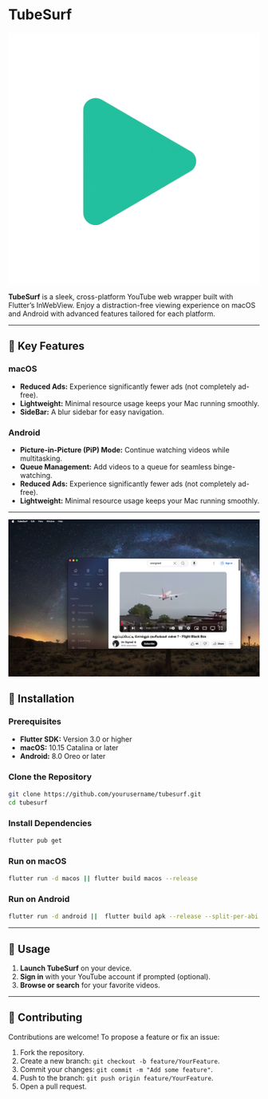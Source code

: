 # TubeSurf

![TubeSurf Logo](assets/icon.png)

**TubeSurf** is a sleek, cross-platform YouTube web wrapper built with Flutter’s InWebView. Enjoy a distraction-free viewing experience on macOS and Android with advanced features tailored for each platform.

---

## 🌟 Key Features

### macOS

* **Reduced Ads:** Experience significantly fewer ads (not completely ad-free).
* **Lightweight:** Minimal resource usage keeps your Mac running smoothly.
* **SideBar:** A blur sidebar for easy navigation.


### Android

* **Picture-in-Picture (PiP) Mode:** Continue watching videos while multitasking.
* **Queue Management:** Add videos to a queue for seamless binge-watching.
* **Reduced Ads:** Experience significantly fewer ads (not completely ad-free).
* **Lightweight:** Minimal resource usage keeps your Mac running smoothly.

---


![ON MACOS](assets/scr.png)



## 🚀 Installation

### Prerequisites

* **Flutter SDK:** Version 3.0 or higher
* **macOS:** 10.15 Catalina or later
* **Android:** 8.0 Oreo or later

### Clone the Repository

```bash
git clone https://github.com/yourusername/tubesurf.git
cd tubesurf
```

### Install Dependencies

```bash
flutter pub get
```

### Run on macOS

```bash
flutter run -d macos || flutter build macos --release
```

### Run on Android

```bash
flutter run -d android ||  flutter build apk --release --split-per-abi
```

---

## 🎯 Usage

1. **Launch TubeSurf** on your device.
2. **Sign in** with your YouTube account if prompted (optional).
3. **Browse or search** for your favorite videos.

---

## 🤝 Contributing

Contributions are welcome! To propose a feature or fix an issue:

1. Fork the repository.
2. Create a new branch: `git checkout -b feature/YourFeature`.
3. Commit your changes: `git commit -m "Add some feature"`.
4. Push to the branch: `git push origin feature/YourFeature`.
5. Open a pull request.




